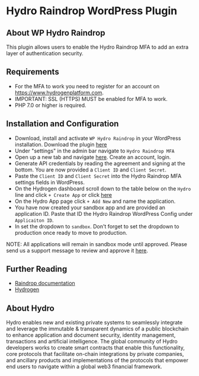 # Hydro Raindrop WordPress Plugin

## About WP Hydro Raindrop
This plugin allows users to enable the Hydro Raindrop MFA to add an extra layer of authentication security.

## Requirements
* For the MFA to work you need to register for an account on https://www.hydrogenplatform.com.
* IMPORTANT: SSL (HTTPS) MUST be enabled for MFA to work.
* PHP 7.0 or higher is required.

## Installation and Configuration

* Download, install and activate `WP Hydro Raindrop` in your WordPress installation. Download the plugin [here](https://wordpress.org/plugins/wp-hydro-raindrop/)
* Under "settings" in the admin bar navigate to `Hydro Raindrop MFA`
* Open up a new tab and navigate [here](https://www.hydrogenplatform.com). Create an account, login.
* Generate API credentials by reading the agreement and signing at the bottom. You are now provided a `Client ID` and `Client Secret`.
* Paste the `Client ID` and `Client Secret` into the Hydro Raindrop MFA settings fields in WordPress.
* On the Hydrogen dashboard scroll down to the table below on the `Hydro` line and click `+ Create App` or click [here](https://www.hydrogenplatform.com/account/hydro-app)
* On the Hydro App page click `+ Add New` and name the application.
* You have now created your sandbox app and are provided an application ID. Paste that ID the Hydro Raindrop WordPress Config under `Applicaiton ID`.
* In set the dropdown to `sandbox`. Don't forget to set the dropdown to production once ready to move to production.

NOTE: All applications will remain in sandbox mode until approved. Please send us a support message to review and approve it [here](https://www.hydrogenplatform.com/account/support).

## Further Reading
* [Raindrop documentation](https://www.hydrogenplatform.com/docs/hydro/v1/#Raindrop)
* [Hydrogen](https://www.hydrogenplatform.com)

## About Hydro
Hydro enables new and existing private systems to seamlessly integrate and leverage the immutable & transparent dynamics of a public blockchain to enhance application and document security, identity management, transactions and artificial intelligence. The global community of Hydro developers works to create smart contracts that enable this functionality, core protocols that facilitate on-chain integrations by private companies, and ancillary products and implementations of the protocols that empower end users to navigate within a global web3 financial framework.